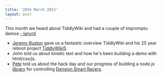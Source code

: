 ```yaml
---
title: '20th March 2013'
layout: post
---
```


This month we heard about TiddlyWiki and had a couple of impromptu demos [- lanyrd](http://lanyrd.com/2013/jsoxford-march/)


* [Jeremy Ruston](https://twitter.com/intent/user?screen_name=jermolene) gave us a fantastic overview TiddlyWiki and his 25 year reboot project [TiddlyWiki5](http://five.tiddlywiki.com).
* John told us about kinetic text and how he's been building a demo with html/css/js.
* [Pete](https://twitter.com/intent/user?screen_name=peterjwest) told us about the hack day and our progress of building a node.js [library](https://github.com/jsoxford/node-wirc) for controlling [Dension Smart Racers](http://www.wirc.dension.com/smartracer).
